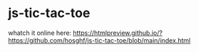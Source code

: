 # js-tic-tac-toe

whatch it online here:
https://htmlpreview.github.io/?https://github.com/hosghf/js-tic-tac-toe/blob/main/index.html